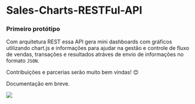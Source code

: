 # Sales-Charts-RESTFul-API

### Primeiro protótipo 
Com arquitetura REST essa API gera mini dashboards com gráficos utilizando chart.js e informações para
ajudar na gestão e controle de fluxo de vendas, transações e resultados atráves de envio de informações no formato `JSON`.

Contribuições e parcerias serão muito bem vindas! :blush:

Documentação em breve.

<img src="https://github.com/MayconPCampos/Django-Sales-Charts-RESTFul-API/blob/main/Chart%20dashboard.jpg?raw=true"/>
